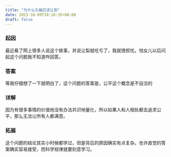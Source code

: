 ```yaml
---
title: "为什么孔融应该让梨"
date: 2023-10-09T18:18:35+08:00
draft: false
---
```


### 起因
最近看了网上很多人说这个故事，并说让梨就吃亏了，我就很担忧。怕女儿以后问起这个问题我不知道咋回答。

### 答案
等我仔细想了一下就明白了，这个问题的答案是，公平这个概念是不自洽的

### 详解
因为有很多事情的价值他没有办法共识地量化，所以如果人和人相处都去追求公平，那么无法让所有人都满意。

### 拓展
这个问题的结论其实小时候都学过，但是背后的原因确实有点复杂。也许直觉的答案确实容易接受，而科学规律就要刻意学习。
